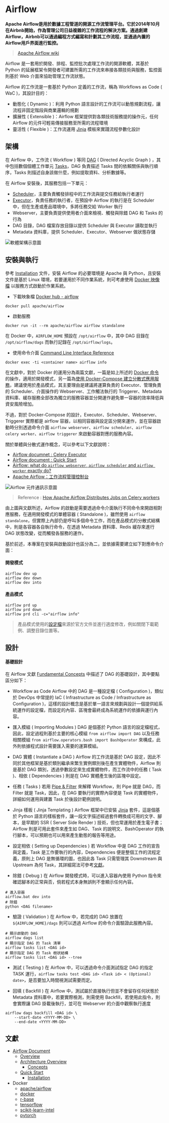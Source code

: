 # Airflow

**Apache Airflow是用於數據工程管道的開源工作流管理平台。它於2014年10月在Airbnb開始，作為管理公司日益複雜的工作流程的解決方案。通過創建Airflow，Airbnb可以通過編程方式編寫和計劃其工作流程，並通過內置的Airflow用戶界面進行監控。**
> [Apache Airflow wiki](https://en.wikipedia.org/wiki/Apache_Airflow)

Airflow 是一套用於開發、排程、監控批次處理工作流的開源軟體，其基於 Python 的延展框架令開發者可建置所需的工作流來串接各類技術與服務，監控面則基於 Web 介面來協助管理工作流狀態。

Airflow 的工作流是一套基於 Python 定義的工作流，稱為 Workflows as Code ( WaC )，其設計目的：
+ 動態化 ( Dynamic )：利用 Python 語言設計的工作流可以動態規劃流程，讓流程非固定階段與商業邏輯的規劃
+ 擴展性 ( Extensible )：Airflow 框架提供對各類技術服務提的操作元，任何 Airflow 的元件可輕易傳接服務至所需的流程環境
+ 靈活性 ( Flexible )：工作流運用 [Jinja](https://jinja.palletsprojects.com/en/3.1.x/) 模板來實踐流程參數化設計

## 架構

在 Airflow 中，工作流 ( Workflow ) 等同 [DAG](https://airflow.apache.org/docs/apache-airflow/stable/concepts/dags.html) ( Directed Acyclic Graph ) ，其中包括數個個體工作單元 [Tasks](https://airflow.apache.org/docs/apache-airflow/stable/concepts/tasks.html)，DAG 負責描述 Tasks 間的依賴關係與執行順序，Tasks 則描述自身該做什麼，例如提取資料、分析數據等。

在 Airflow 安裝後，其服務包括一下單元：

+ [Scheduler](https://airflow.apache.org/docs/apache-airflow/stable/concepts/scheduler.html)，主要負責觸發排程中的工作流與提交任務給執行者運行
+ [Executor](https://airflow.apache.org/docs/apache-airflow/stable/executor/index.html)，負責任務的執行者，在預設中 Airflow 的執行是在 Scheduler 中，但在生產或產品環境中，多將任務交給 Worker 執行
+ Webserver，主要負責提供使用者介面來檢視、觸發與除錯 DAG 和 Tasks 的行為
+ DAG 目錄，DAG 檔案存放目錄以提供 Scheduler 與 Executor 讀取並執行
+ Metadata 資料庫，提供 Scheduler、Executor、Webserver 做狀態存儲

![軟體架構示意圖](./docs/img/arch-diag-basic.png)

## 安裝與執行

參考 [Installation](https://airflow.apache.org/docs/apache-airflow/stable/installation/index.html) 文件，安裝 Airflow 的必要環境是 Apache 與 Python，且安裝文件是基於 Linux 環境，若要運用於不同作業系統，則可考慮使用 [Docker 映像檔](https://airflow.apache.org/docs/docker-stack/index.html) 以服務方式啟動於作業系統。

+ 下載映象檔 [Docker hub - airflow](https://hub.docker.com/r/apache/airflow)

```
docker pull apache/airflow
```

+ 啟動服務

```
docker run -it --rm apache/airflow airflow standalone
```

在 Docker 中，```AIRFLOW_HOME``` 預設在 ```/opt/airflow``` 中，其中 DAG 目錄在 ```/opt/airflow/dags``` 而執行記錄在 ```/opt/airflow/logs```。

+ 使用命令介面 [Command Line Interface Reference](https://airflow.apache.org/docs/apache-airflow/stable/cli-and-env-variables-ref.html)

```
docker exec -ti <container name> airflow info
```

在文獻中，對於 Docker 的運用分為兩篇文獻，一篇是如上所述的 [Docker 命令](https://airflow.apache.org/docs/docker-stack/entrypoint.html#entrypoint-commands) 的操作，適用於開發模式，另一篇為[使用 Docker-Compose 建立分散式應用服務](https://airflow.apache.org/docs/apache-airflow/stable/howto/docker-compose/index.html)，建議使用於產品模式，其主要理由是建議將運算負責的 Executor、管理負責的 Scheduler、介面操作的 Webserver、工作觸法執行的 Triggerer、Metadata 資料庫、緩存服務全部改為獨立的服務容器並分開運作避免單一容器的效率降低與資安風險增加。

不過，對於 Docker-Compose 的設計，Executor、Scheduler、Webserver、Triggerer 實際都是 airflow 容器，以相同容器與設定區分開來運作，並在容器啟動時分別透過命令介面 ```airflow webserver```、```airflow scheduler```、```airflow celery worker```、```airflow triggerer``` 來啟動容器對應的服務內容。

關於單體與分散式運作概念，可以參考以下文獻說明：

+ [Airflow documnet : Celery Executor](https://airflow.apache.org/docs/apache-airflow/stable/executor/celery.html#architecture)
+ [Airflow document : Quick Start](https://airflow.apache.org/docs/apache-airflow/stable/start.html)
+ [Airflow: what do `airflow webserver`, `airflow scheduler` and `airflow worker` exactly do?](https://stackoverflow.com/questions/51063151)
+ [Apache Airflow：工作流程管理控制台](https://tech.hahow.in/4dc8e6fc1a6a)

![Airflow 元件通訊示意圖](./docs/img/airflow-celery-executor.png)
> Reference : [How Apache Airflow Distributes Jobs on Celery workers](https://medium.com/sicara/54cb5212d405)

由上圖與文獻所述，Airflow 的啟動是需要透過命令介面執行不同命令來開啟相對應服務，在適用開發模式的單體容器 ( Standalone )，雖然使用 ```airflow standalone```，但實際上內部仍是呼叫多個命令工作，而在產品模式的分散式結構中，則是各容器各自執行命令，在透過 Metadata 資料庫、Redis 緩存來進行 DAG 狀態改變，從而觸發各服務的運作。

基於前述，本專案在安裝與啟動設計也區分為二，並依據需要建立如下對應命令介面：

#### 開發模式

```
airflow dev up
airflow dev down
airflow dev into
```

#### 產品模式

```
airflow prd up
airflow prd down
airflow prd cli -c="airflow info"
```
> 產品模式使用的[設定檔](https://airflow.apache.org/docs/apache-airflow/2.5.0/docker-compose.yaml)來源於官方文件並進行適度修改，例如關閉下載範例、調整目錄位置等。

## 設計

#### 基礎設計

在 Airflow 文獻 [Fundamental Concepts](https://airflow.apache.org/docs/apache-airflow/stable/tutorial/fundamentals.html) 中描述了 DAG 的基礎設計，其中要點區分如下：

+ Workflow as Code
Airflow 中的 DAG 是一種設定檔 ( Configuration )，類似於 DevOps 中常提的 IaC ( Infrastructure as Code / Infrastructure as Configuration )，這樣的設計概念是基於單一語言來規劃與設計一個提供給系統運作的設定檔，而設定的內容、區塊會最終成為系統運作的依據與運行內容。

+ 匯入模組 ( Importing Modules )
DAG 是個基於 Python 語言的設定檔程式，因此，設定過程則基於主要的核心模組 ```from airflow import DAG``` 以及任務相關模組 ```from airflow.operators.bash import BashOperator``` 來構成，此外則依據程式設計需要匯入需要的運算模組。

+ DAG 實體 ( Instantiate a DAG )
Airflow 的工作流是基於 DAG 設定，因此不同於其他框架是基於類別繼承來繁生實例類別後在產生實體物件，Airflow 則是基於 DAG 類別，透過參數設定來生成實體物件，而工作流中的任務 ( Task )、相依 ( Dependencies ) 則是在 DAG 實體產生後的區塊中設定。

+ 任務 ( Tasks )
若用 [Pipe & Filter](https://www.oreilly.com/library/view/software-architecture-with/9781786468529/ch08s04.html) 來解釋 Workflow，則 Pipe 就是 DAG，而 Filter 就是 Task，因此，在 DAG 要執行的實際內容便是 Task 的實體物件，詳細如何運用與建置 Task 於後設計範例說明。

+ Jinja 樣板 ( Jinja Templating )
Airflow 框架中已安裝 [Jinja](https://jinja.palletsprojects.com/) 套件，這是個基於 Python 語言的樣板套件，讓一段文字描述經過套件轉換成可用的文字、腳本，是早期的 SSR ( Server Side Render ) 技術，但也常運用於產生電子書；Airflow 則是可用此套件來產生如 DAG、Task 的說明文、BashOperator 的執行腳本，可以預期也可以用來產生動態的報告等用途。

+ 設定相依 ( Setting up Dependencies )
若 Workflow 中是 DAG 工作的宣告與定義，Task 是工作要執行的內容，Dependencies 便是整個工作的流程定義，原則上 DAG 是無循環的圖，也因此各 Task 只需管理其 Downstream 與 Upstream 為何 Task，其詳細寫法可參考[文獻](https://docs.astronomer.io/learn/managing-dependencies)。

+ 除錯 ( Debug )
在 Airflow 開發模式時，可以進入容器內使用 Python 指令來確認腳本的正常與否，倘若程式本身無誤則不會顯示任何內容。
```
# 進入容器
airflow.bat dev into
# 除錯
python <DAG filename>
```

+ 驗證 ( Validation )
在 Airflow 中，若完成的 DAG 放置在 ```${AIRFLOW_HOME}/dags``` 則可以透過 Airflow 的命令介面驗證此服務內容。
```
# 顯示啟動的 DAG
airflow dags list
# 顯示指定 DAG 的 Task 清單
airflow tasks list <DAG id>
# 顯示指定 DAG 的 Task 樹狀結構
airflow tasks list <DAG id> --tree
```

+ 測試 ( Testing )
在 Airflow 中，可以透過命令介面測試指定 DAG 的指定 TASK 運行，```airflow tasks test <DAG id> <Task id> < (Optional) date>```，是否要加入時間視測試需要而定。

+ 回填 ( Backfill )
在 Airflow 中，測試屬於直接執行但並不會留存任何狀態於 Metadata 資料庫中，若要實際檢測，則需使用 Backfill，若使用此指令，則會實際讓 DAG 掛載後執行，並可在 Webserver 的介面中觀察執行進度
```
airflow dags backfill <DAG id> \
    --start-date <YYYY-MM-DD> \
    --end-date <YYYY-MM-DD>
```

## 文獻

+ [Airflow Document](https://airflow.apache.org/docs/)
    - [Overview](https://airflow.apache.org/docs/apache-airflow/stable/index.html)
    - [Architecture Overview](https://airflow.apache.org/docs/apache-airflow/stable/concepts/overview.html)
        + [Concepts](https://airflow.apache.org/docs/apache-airflow/stable/concepts/index.html)
    - [Quick Start](https://airflow.apache.org/docs/apache-airflow/stable/start.html)
        + [Installation](https://airflow.apache.org/docs/apache-airflow/stable/installation/index.html)
+ Docker
    - [apache/airflow](https://hub.docker.com/r/apache/airflow)
    - [docker](https://hub.docker.com/_/docker)
    - [r-base](https://hub.docker.com/_/r-base)
    - [tensorflow](https://www.tensorflow.org/install/docker?hl=zh-tw)
    - [scikit-learn-intel](https://hub.docker.com/r/bitnami/scikit-learn-intel)
    - [pytorch](https://hub.docker.com/r/pytorch/pytorch)
